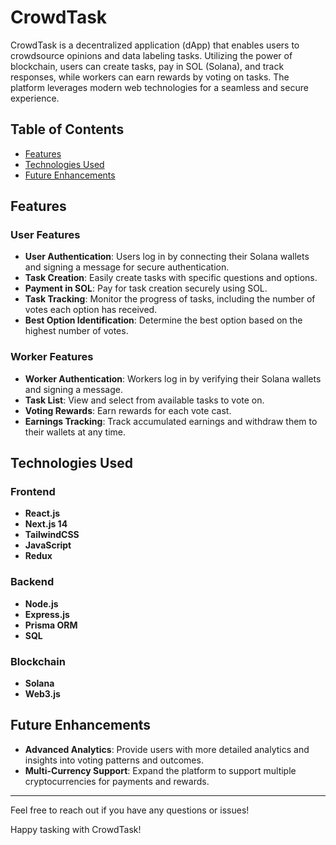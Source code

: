 # CrowdTask

CrowdTask is a decentralized application (dApp) that enables users to crowdsource opinions and data labeling tasks. Utilizing the power of blockchain, users can create tasks, pay in SOL (Solana), and track responses, while workers can earn rewards by voting on tasks. The platform leverages modern web technologies for a seamless and secure experience.

## Table of Contents
- [Features](#features)
- [Technologies Used](#technologies-used)
- [Future Enhancements](#future-enhancements)

## Features

### User Features
- **User Authentication**: Users log in by connecting their Solana wallets and signing a message for secure authentication.
- **Task Creation**: Easily create tasks with specific questions and options.
- **Payment in SOL**: Pay for task creation securely using SOL.
- **Task Tracking**: Monitor the progress of tasks, including the number of votes each option has received.
- **Best Option Identification**: Determine the best option based on the highest number of votes.

### Worker Features
- **Worker Authentication**: Workers log in by verifying their Solana wallets and signing a message.
- **Task List**: View and select from available tasks to vote on.
- **Voting Rewards**: Earn rewards for each vote cast.
- **Earnings Tracking**: Track accumulated earnings and withdraw them to their wallets at any time.

## Technologies Used

### Frontend
- **React.js**
- **Next.js 14**
- **TailwindCSS**
- **JavaScript**
- **Redux**

### Backend
- **Node.js**
- **Express.js**
- **Prisma ORM**
- **SQL**

### Blockchain
- **Solana**
- **Web3.js**

## Future Enhancements


- **Advanced Analytics**: Provide users with more detailed analytics and insights into voting patterns and outcomes.
- **Multi-Currency Support**: Expand the platform to support multiple cryptocurrencies for payments and rewards.

---

Feel free to reach out if you have any questions or issues!

Happy tasking with CrowdTask!


